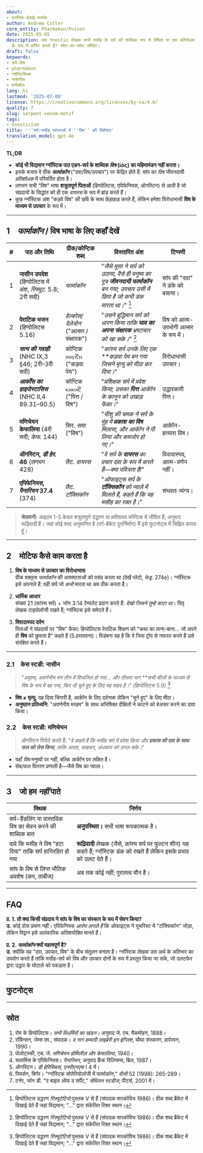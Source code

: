 ```yaml
---
about:
- प्रारंभिक-ईसाई-मतभेद
author: Andrew Cutler
core_entity: Pharmakon/Poison
date: 2025-05-05
description: क्या गnostic लेखक कभी मसीह के सर्प को शाब्दिक रूप से विषैला या एक प्रतिरोधक
  के रूप में वर्णित करते हैं? स्रोत-दर-स्रोत ऑडिट।
draft: false
keywords:
- सर्प-विष
- pharmakon
- ग्नॉस्टिसिज्म
- नासेनीस
- मनीचीज़
lang: hi
lastmod: '2025-07-09'
license: https://creativecommons.org/licenses/by-sa/4.0/
quality: 7
slug: serpent-venom-motif
tags:
- Gnosticism
title: '''सर्प-मसीह परंपराओं में ''विष'' की विशेषता'
translation_model: gpt-4o
---
```


**TL;DR**

- **कोई भी विद्यमान ग्नॉस्टिक पाठ एडन-सर्प के शाब्दिक *विष* (ἰός) का महिमामंडन नहीं करता।**
- इसके बजाय वे ग्रीक **_फार्माकॉन_** ("दवा/विष/उपचार") पर केंद्रित होते हैं: सांप का *विष* जीवनदायी *प्रतिशोधक* में परिवर्तित होता है।
- लगभग सभी "विष" भाषा **शत्रुतापूर्ण पिताओं** (हिप्पोलिटस, एपिफेनियस, ऑगस्टिन) से आती है जो संप्रदायों के सिद्धांत को ही एक *वायरस* के रूप में ब्रांड करते हैं।
- कुछ ग्नॉस्टिक अंश "कड़वे विष" की छवि के साथ छेड़छाड़ करते हैं, लेकिन हमेशा विरोधाभासी **विष के माध्यम से उपचार** के रूप में।

---

## 1 *फार्माकॉन* / विष भाषा के लिए कहाँ देखें

| # | पाठ और तिथि | ग्रीक/कोप्टिक शब्द | विस्तारित अंश | टिप्पणी |
|---|---|---|---|---|
| 1 | **नासीन उपदेश** (हिप्पोलिटस में अंश, *रिफ्यूट.* 5.8; 2री सदी) | _फार्माकॉन_ | "*जैसे मूसा ने सर्प को उठाया, वैसे ही मनुष्य का पुत्र **जीवनदायी फार्माकॉन** बन गया; उपचार उसी में छिपा है जो कभी डंक मारता था।*" [^1] | सांप की "दवा" ने डंके को बचाया। |
| 2 | **पेराटिक भजन** (हिप्पोलिटस 5.16) | _हेल्कोस/देलेत्रोन_ ("अल्सर / संक्षारक") | "*उसने बुद्धिमान सर्प को धारण किया ताकि **घाव का अपना संक्षारक** भ्रष्टाचार को खा सके।*" [^1] | विष को आत्म-उपभोगी अल्सर के रूप में। |
| 3 | **_सत्य की गवाही_** (NHC IX,3 §46; 2री–3री सदी) | कोप्टिक ⲡⲟⲩϩⲏ ("कड़वा पेय") | "*कांस्य सर्प उनके लिए एक **कड़वा पेय बन गया जिसने मृत्यु को मीठा कर दिया।*" | विरोधाभासी उपचार। |
| 4 | **_आर्कोंस का हाइपोस्टासिस_** (NHC II,4 89.31–90.5) | कोप्टिक ⲕⲁⲕⲟϩ ("पित्त / विष") | "*प्रशिक्षक सर्प में प्रवेश किया; उसका **पित्त** आर्कॉन के कानून को उखाड़ फेंका।*" | उद्धारकारी पित्त। |
| 5 | **मणिचेयन केफालिया** (4री सदी; *केफ.* 144) | सिर. _समा_ ("विष") | "*यीशु की चमक ने सर्प के मुंह में **प्रकाश का विष** मिलाया, और आर्कॉन ने पी लिया और कमजोर हो गए।*" | आर्कॉन-हत्यारा विष। |
| 6 | **ऑगस्टिन, _डी हेर._ 46** (लगभग 428) | लैट. _वायरस_ | "*वे सर्प के **वायरस** का प्रचार दवा के रूप में करते हैं—क्या पवित्रता है!*" | विवादास्पद, आत्म-वर्णन नहीं। |
| 7 | **एपिफेनियस, _पैनारियन_ 37.4** (374) | लैट. _टॉक्सिकॉन_ | "*ओफाइट्स सर्प के **टॉक्सिकॉन** को प्याले में मिलाते हैं, कहते हैं कि यह मसीह का रक्त है।*" | संभवतः व्यंग्य। |

> **चेतावनी:** आइटम 1-5 केवल शत्रुतापूर्ण उद्धरण या क्षतिग्रस्त कोप्टिक में जीवित हैं; अनुवाद रूढ़िवादी हैं। जहां कोई शब्द अनुमानित है (वर्ग-ब्रैकेट पुनर्निर्माण) मैं इसे फुटनोट्स में चिह्नित करता हूं।

---

## 2 मोटिफ कैसे काम करता है

1. **विष के माध्यम से उपचार का विरोधाभास**  
   ग्रीक वक्तृत्व *फार्माकॉन* की अस्पष्टताओं को पसंद करता था (देखें प्लेटो, *फेड्र.* 274e)। ग्नॉस्टिक इसे अपनाते हैं: वही सर्प जो *कभी* मारता था अब ठीक करता है।

2. **धार्मिक आधार**  
   संख्या 21 (कांस्य सर्प) + जॉन 3:14 टेम्पलेट प्रदान करते हैं: _देखो जिसने तुम्हें काटा था_। पितृ लेखक टाइपोलॉजी रखते हैं; ग्नॉस्टिक इसे समेटते हैं।

3. **विवादास्पद दर्पण**  
   पिताओं ने संप्रदायों पर "विष" फेंका: हिप्पोलिटस पेराटिक शिक्षण को "कथा का ताना-बाना… जो अपने ही **विष** को छुपाता है" कहते हैं (5.प्रस्तावना)। विडंबना यह है कि वे जिस ट्रोप से नफरत करते हैं उसे संरक्षित करते हैं।

---

### 2.1 केस स्टडी: नासीन

> "*अदृश्य, अवर्णनीय मन तीन में विभाजित हो गया… और तीसरा भाग **सभी चीजों के माध्यम से विष के रूप में बह गया, फिर भी चुने हुए के लिए यह शहद है।*" (हिप्पोलिटस 5.9) [^1]

- **विष ≠ मृत्यु**; यह दिव्य चिंगारी है, आर्कॉन के लिए दर्दनाक लेकिन "चुने हुए" के लिए मीठा।
- **अनुष्ठान प्रतिध्वनि**: "अवर्णनीय मरहम" के साथ अभिषिक्त दीक्षितों ने काटने को बेअसर करने का दावा किया।

### 2.2 केस स्टडी: मणिचेयन

> ऑगस्टिन रिपोर्ट करते हैं: "*वे कहते हैं कि मसीह सर्प में प्रवेश किया और **प्रकाश की दवा के साथ फल को लेस किया**, ताकि आदम, चखकर, अंधकार को उगल सके।*"

- यहाँ *विष* मनुष्यों पर नहीं, बल्कि आर्कॉन पर लक्षित है।
- सेब/फल वितरण प्रणाली है—जैसे विष का प्याला।

---

## 3 जो हम *नहीं* पाते

| मिथक | निर्णय |
|------|---------|
| सर्प-हैंडलिंग या वास्तविक विष का सेवन करने की शाब्दिक बात | **अनुपस्थित।** सभी भाषा रूपकात्मक है। |
| दावे कि मसीह ने विष "हटा दिया" ताकि सर्प हानिरहित हो गया | **रूढ़िवादी** लेखक (जैसे, कांस्य सर्प पर फुल्टन शीन) यह कहते हैं; ग्नॉस्टिक डंक को रखते हैं लेकिन इसके प्रभाव को उलट देते हैं। |
| सांप के विष से लिप्त भौतिक अवशेष (कप, ताबीज) | अब तक कोई नहीं; पुरातत्व मौन है। |

---

## FAQ

**प्र. 1. तो क्या किसी संप्रदाय ने सांप के विष का संस्कार के रूप में सेवन किया?**  
**उ.** कोई ठोस प्रमाण नहीं। एपिफेनियस *आरोप लगाते हैं* कि ओफाइट्स ने यूचरिस्ट में "टॉक्सिकॉन" जोड़ा, लेकिन विद्वान इसे अलंकारिक अतिशयोक्ति मानते हैं।

**प्र. 2. *फार्माकॉन* क्यों महत्वपूर्ण है?**  
**उ.** क्योंकि यह "दवा, उपचार, विष" के बीच संतुलन बनाता है। ग्नॉस्टिक लेखक उस अर्थ के अतिभार का उपयोग करते हैं ताकि मसीह-सर्प को विष और उपचार दोनों के रूप में प्रस्तुत किया जा सके, जो उलटफेर द्वारा उद्धार के घोटाले को पकड़ता है।

---

## फुटनोट्स

[^1]: हिप्पोलिटस उद्धरण *रिफ्यूटेटियो* पुस्तक V से हैं (संपादक मारकोविच 1986)। ग्रीक शब्द ब्रैकेट में दिखाई देते हैं जहां विद्यमान; "…" द्वारा संकेतित रिक्त स्थान। 
[^2]: कोप्टिक पाठ रॉबिन्सन, *नाग हम्मादी लाइब्रेरी* (चौथा संस्करण) का अनुसरण करते हैं। लिप्यंतरण सामान्यीकृत। 
[^3]: मणिचेयन अंश एच. जे. पोलोट्स्की, *केफालिया डेर लेहरर* (1940), पृष्ठ 144 में। 

---

## स्रोत

1. रोम के हिप्पोलिटस। *सभी विधर्मियों का खंडन।* अनुवाद जे. एच. मैकमोहन, 1888। 
2. रॉबिन्सन, जेम्स एम., संपादक। *द नाग हम्मादी लाइब्रेरी इन इंग्लिश*, चौथा संस्करण, हार्परवन, 1990। 
3. पोलोट्स्की, एच. जे. *मणिचेयन होमिलीज़ और केफालिया*, 1940। 
4. सलामिस के एपिफेनियस। *पैनारियन*, अनुवाद फ्रैंक विलियम्स, ब्रिल, 1987। 
5. ऑगस्टिन। *डी हेरिसिबस*, *एनपीएनएफ* I 4 में। 
6. पियर्सन, बिर्गर। "ग्नॉस्टिक सोतेरियोलॉजी में फार्माकॉन," *वीसी* 52 (1998): 265-289। 
7. टर्नर, जॉन डी. "द बाइल ऑफ द सर्पेंट," *सेथियन स्टडीज*, पीटर्स, 2001 में।
